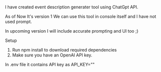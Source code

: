 I have created event description generater tool using ChatGpt API.

As of Now It's version 1 
We can use this tool in console itself and I have not used prompt.

In upcoming version I will include accurate prompting and UI too ;)

Setup

1. Run npm install to download required dependencies
2. Make sure you have an OpenAI API key. 

In .env file it contains API key as API_KEY=""
